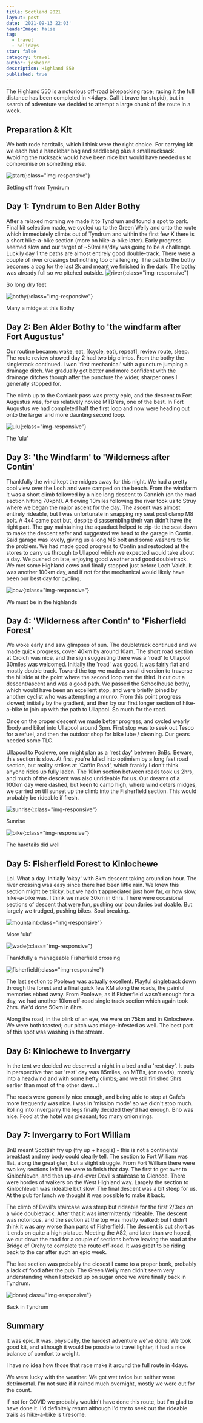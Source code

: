 ```yaml
---
title: Scotland 2021
layout: post
date: '2021-09-13 22:03'
headerImage: false
tag:
  - travel
  - holidays
star: false
category: travel
author: joshcarr
description: Highland 550
published: true
---
```

<div markdown="1" class="contentCont" id="scroll">

The Highland 550 is a notorious off-road bikepacking race; racing it the full distance has been completed in <4days. Call it brave (or stupid), but in search of adventure we decided to attempt a large chunk of the route in a week.

## Preparation & Kit
We both rode hardtails, which I think were the right choice. For carrying kit we each had a handlebar bag and saddlebag plus a small rucksack. Avoiding the rucksack would have been nice but would have needed us to compromise on something else.

![start](/assets/images/scotland2021/start.JPG){:class="img-responsive"}
<figcaption>Setting off from Tyndrum</figcaption>


## Day 1: Tyndrum to Ben Alder Bothy
After a relaxed morning we made it to Tyndrum and found a spot to park. Final kit selection made, we cycled up to the Green Welly and onto the route which immediately climbs out of Tyndrum and within the first few K there is a short hike-a-bike section (more on hike-a-bike later). Early progress seemed slow and our target of ~50miles/day was going to be a challenge. Luckily day 1 the paths are almost entirely good double-track. There were a couple of river crossings but nothing too challenging. The path to the bothy becomes a bog for the last 2k and meant we finished in the dark. The bothy was already full so we pitched outside.
![river](/assets/images/scotland2021/river.jpg){:class="img-responsive"}
<figcaption>So long dry feet</figcaption>

![bothy](/assets/images/scotland2021/bothy.JPG){:class="img-responsive"}
<figcaption>Many a midge at this Bothy</figcaption>


## Day 2: Ben Alder Bothy to 'the windfarm after Fort Augustus'
Our routine became: wake, eat, [(cycle, eat), repeat], review route, sleep. The route review showed day 2 had two big climbs. From the bothy the singletrack continued. I won 'first mechanical' with a puncture jumping a drainage ditch. We gradually got better and more confident with the drainage ditches though after the puncture the wider, sharper ones I generally stopped for. 

The climb up to the Corriack pass was pretty epic, and the descent to Fort Augustus was, for us relatively novice MTB'ers, one of the best. In Fort Augustus we had completed half the first loop and now were heading out onto the larger and more daunting second loop. 

![ulu](/assets/images/scotland2021/ulu.jpg){:class="img-responsive"}
<figcaption>The 'ulu'</figcaption>


## Day 3: 'the Windfarm' to 'Wilderness after Contin'
Thankfully the wind kept the midges away for this night. We had a pretty cool view over the Loch and were camped on the beach. From the windfarm it was a short climb followed by a nice long descent to Cannich (on the road section hitting 70kph!). A flowing 10miles following the river took us to Struy where we began the major ascent for the day. The ascent was almost entirely rideable, but I was unfortunate in snapping my seat post clamp M8 bolt. A 4x4 came past but, despite disassembling their van didn't have the right part. The guy maintaining the aquaduct helped to zip-tie the seat down to make the descent safer and suggested we head to the garage in Contin. Said garage was lovely, giving us a long M8 bolt and some washers to fix the problem. We had made good progress to Contin and restocked at the stores to carry us through to Ullapool which we expected would take about a day. We pushed on late, enjoying good weather and good doubletrack. We met some Highland cows and finally stopped just before Loch Vaich. It was another 100km day, and if not for the mechanical would likely have been our best day for cycling.

![cow](/assets/images/scotland2021/cow.jpg){:class="img-responsive"}
<figcaption>We must be in the highlands</figcaption>

## Day 4: 'Wilderness after Contin' to 'Fisherfield Forest'
We woke early and saw glimpses of sun. The doubletrack continued and we made quick progress, cover 40km by around 10am. The short road section at Croich was nice, and the sign suggesting there was a 'road' to Ullapool 30miles was welcomed. Initially the 'road' was good. It was fairly flat and mostly double track. Toward the top we made a small diversion to traverse the hillside at the point where the second loop met the third. It cut out a descent/ascent and was a good path. We passed the Schoolhouse bothy, which would have been an excellent stop, and were briefly joined by another cyclist who was attempting a munro. From this point progress slowed; initially by the gradient, and then by our first longer section of hike-a-bike to join up with the path to Ullapool. So much for the road. 

Once on the proper descent we made better progress, and cycled wearly (body and bike) into Ullapool around 3pm. First stop was to seek out Tesco for a refuel, and then the outdoor shop for bike lube / cleaning. Our gears needed some TLC.

Ullapool to Poolewe, one might plan as a 'rest day' between BnBs. Beware, this section is slow. At first you're lulled into optimism by a long fast road section, but reality strikes at 'Coffin Road', which frankly I don't think anyone rides up fully laden. The 10km section between roads took us 2hrs, and much of the descent was also unrideable for us. Our dreams of a 100km day were dashed, but keen to camp high, where wind deters midges, we carried on till sunset up the climb into the Fisherfield section. This would probably be rideable if fresh.

![sunrise](/assets/images/scotland2021/sunrise.JPG){:class="img-responsive"}
<figcaption>Sunrise</figcaption>

![bike](/assets/images/scotland2021/bike.JPG){:class="img-responsive"}
<figcaption>The hardtails did well</figcaption>

## Day 5: Fisherfield Forest to Kinlochewe
Lol. What a day. Initially 'okay' with 8km descent taking around an hour. The river crossing was easy since there had been little rain. We knew this section might be tricky, but we hadn't appreciated just how far, or how slow, hike-a-bike was. I think we made 30km in 6hrs. There were occasional sections of descent that were fun, pushing our boundaries but doable. But largely we trudged, pushing bikes. Soul breaking.

![mountain](/assets/images/scotland2021/mountain.jpg){:class="img-responsive"}
<figcaption>More 'ulu'</figcaption>

![wade](/assets/images/scotland2021/wade.jpg){:class="img-responsive"}
<figcaption>Thankfully a manageable Fisherfield crossing</figcaption>

![fisherfield](/assets/images/scotland2021/fisherfield.jpg){:class="img-responsive"}

The last section to Poolewe was actually excellent. Playful singletrack down through the forest and a final quick few KM along the roads, the painful memories ebbed away. From Poolewe, as if Fisherfield wasn't enough for a day, we had another 10km off-road single track section which again took 2hrs. We'd done 50km in 8hrs.

Along the road, in the blink of an eye, we were on 75km and in Kinlochewe. We were both toasted; our pitch was midge-infested as well. The best part of this spot was washing in the stream.

## Day 6: Kinlochewe to Invergarry
In the tent we decided we deserved a night in a bed and a 'rest day'. It puts in perspective that our 'rest' day was 85miles, on MTBs, (on roads), mostly into a headwind and with some hefty climbs; and we still finished 5hrs earlier than most of the other days...!

The roads were generally nice enough, and being able to stop at Cafe's more frequently was nice. I was in 'mission mode' so we didn't stop much. Rolling into Invergarry the legs finally decided they'd had enough. Bnb was nice. Food at the hotel was pleasant; too many onion rings.

## Day 7: Invergarry to Fort William
BnB meant Scottish fry up (fry up + haggis) - this is not a continental breakfast and my body could clearly tell. The section to Fort William was flat, along the great glen, but a slight struggle. From Fort William there were two key sections left if we were to finish that day. The first to get over to Kinlochleven, and then up-and-over Devil's staircase to Glencoe. There were hordes of walkers on the West Highland way. Largely the section to Kinlochleven was rideable but slow. The final descent was a bit steep for us. At the pub for lunch we thought it was possible to make it back. 

The climb of Devil's staircase was steep but rideable for the first 2/3rds on a wide doubletrack. After that it was intermittently rideable. The descent was notorious, and the section at the top was mostly walked; but I didn't think it was any worse than parts of Fisherfield. The descent is cut short as it ends on quite a high plataue. Meeting the A82, and later than we hoped, we cut down the road for a couple of sections before leaving the road at the Bridge of Orchy to complete the route off-road. It was great to be riding back to the car after such an epic week. 

The last section was probably the closest I came to a proper bonk, probably a lack of food after the pub. The Green Welly man didn't seem very understanding when I stocked up on sugar once we were finally back in Tyndrum. 

![done](/assets/images/scotland2021/done.jpg){:class="img-responsive"}
<figcaption>Back in Tyndrum</figcaption>


## Summary

It was epic. It was, physically, the hardest adventure we've done. We took good kit, and although it would be possible to travel lighter, it had a nice balance of comfort to weight. 

I have no idea how those that race make it around the full route in 4days. 

We were lucky with the weather. We got wet twice but neither were detrimental. I'm not sure if it rained much overnight, mostly we were out for the count. 

If not for COVID we probably wouldn't have done this route, but I'm glad to have done it. I'd definitely return although I'd try to seek out the rideable trails as hike-a-bike is tiresome. 















</div>
